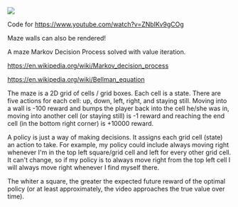 ![](vis.gif)

Code for https://www.youtube.com/watch?v=ZNbIKv9gCOg

Maze walls can also be rendered!

A maze Markov Decision Process solved with value iteration. 

https://en.wikipedia.org/wiki/Markov_decision_process

https://en.wikipedia.org/wiki/Bellman_equation

The maze is a 2D grid of cells / grid boxes. Each cell is a state. There are five actions for each cell: up, down, left, right, and staying still. Moving into a wall is -100 reward and bumps the player back into the cell he/she was in, moving into another cell (or staying still) is -1 reward and reaching the end cell (in the bottom right corner) is +10000 reward.

A policy is just a way of making decisions. It assigns each grid cell (state) an action to take. For example, my policy could include always moving right whenever I'm in the top left square/grid cell and left for every other grid cell. It can't change, so if my policy is to always move right from the top left cell I will always move right whenever I find myself there.

The whiter a square, the greater the expected future reward of the optimal policy (or at least approximately, the video approaches the true value over time).
